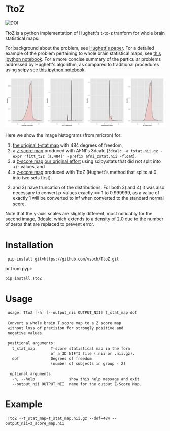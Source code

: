 # TtoZ

[![DOI](https://zenodo.org/badge/doi/10.5281/zenodo.32508.svg)](http://dx.doi.org/10.5281/zenodo.32508)

TtoZ is a python implementation of Hughett's t-to-z tranform for whole brain statistical maps. 

For background about the problem, see [Hughett's paper](doc/JStats_Hughett.pdf). For a detailed example of the problem pertaining to whole brain statistical maps, see [this ipython notebook](http://nbviewer.ipython.org/github/vsoch/TtoZ/blob/master/doc/t_to_z_procedure.ipynb). For a more concise summary of the particular problems addressed by Hughett's algorithm, as compared to traditional procedures using scipy see [this ipython notebook](http://nbviewer.ipython.org/github/vsoch/TtoZ/blob/master/doc/TtoZ_method_comparison.ipynb).

[![distributions](doc/histograms.png)](https://raw.githubusercontent.com/vsoch/TtoZ/master/doc/histograms.png)  

Here we show the image histograms (from mricron) for: 

 1. [the original t-stat map](example/tfMRI_LANGUAGE_STORY.nii_tstat1.nii.gz) with 484 degrees of freedom, 
 2. a [z-score map](example/zstat_afni.nii) produced with AFNI's 3dcalc (`3dcalc -a tstat.nii.gz -expr 'fitt_t2z (a,484)' -prefix afni_zstat.nii -float`), 
 3. a [z-score map](example/zstat_nosplit.nii) [our original effort](http://nbviewer.ipython.org/github/vsoch/TtoZ/blob/master/doc/t_to_z_procedure.ipynb#Converting-from-P-Values-to-Z-Scores) using scipy.stats that did not split into +/- values, and 
 4. a [z-score map](example/zstat_ttz.nii) produced with TtoZ (Hughett's method that splits at 0 into two sets first). 

2) and 3) have truncation of the distributions.  For both 3) and 4) it was also necessary to convert p-values exactly == 1 to 0.999999, as a value of exactly 1 will be converted to inf when converted to the standard normal score.

Note that the y-axis scales are slightly different, most noticably for the second image, 3dcalc, which extends to a density of 2.0 due to the number of zeros that are replaced to prevent error. 

# Installation

     pip install git+https://github.com/vsoch/TtoZ.git


or from pypi:

    pip install TtoZ


# Usage

     usage: TtoZ [-h] [--output_nii OUTPUT_NII] t_stat_map dof

     Convert a whole brain T score map to a Z score map 
     without loss of precision for strongly positive and 
     negative values.

     positional arguments:  
       t_stat_map       T-score statistical map in the form 
                        of a 3D NIFTI file (.nii or .nii.gz).
       dof              Degrees of freedom 
                        (number of subjects in group - 2)

      optional arguments:
       -h, --help               show this help message and exit
       --output_nii OUTPUT_NII  name for the output Z-Score Map.


# Example

     TtoZ --t_stat_map=t_stat_map.nii.gz --dof=484 --output_nii=z_score_map.nii

